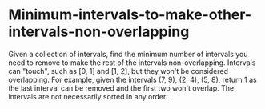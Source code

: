 # Minimum-intervals-to-make-other-intervals-non-overlapping
Given a collection of intervals, find the minimum number of intervals you need to remove to make the rest of the intervals non-overlapping.  Intervals can "touch", such as [0, 1] and [1, 2], but they won't be considered overlapping.  For example, given the intervals (7, 9), (2, 4), (5, 8), return 1 as the last interval can be removed and the first two won't overlap.  The intervals are not necessarily sorted in any order.  

